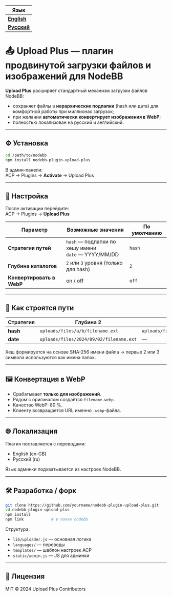 | Язык |
|----------|
| [**English**](README.md) |
| [**Русский**](README.ru.md) |

 # 📤 Upload Plus — плагин продвинутой загрузки файлов и изображений для NodeBB

**Upload Plus** расширяет стандартный механизм загрузки файлов NodeBB:

- сохраняет файлы в **иерархические подпапки** (hash или дата) для комфортной работы при миллионах загрузок;  
- при желании **автоматически конвертирует изображения в WebP**;  
- полностью локализован на русский и английский.

---

## ⚙️ Установка

```bash
cd /path/to/nodebb
npm install nodebb-plugin-upload-plus
```

В админ-панели:  
ACP → Plugins → **Activate** → Upload Plus

---

## 🔧 Настройка

После активации перейдите:  
ACP → Plugins → **Upload Plus**

| Параметр            | Возможные значения                 | По умолчанию |
|---------------------|------------------------------------|--------------|
| **Стратегия путей** | `hash`  — подпапки по хешу имени<br>`date` — YYYY/MM/DD | `hash` |
| **Глубина каталогов** | `2` или `3` уровня (только для hash) | `2` |
| **Конвертировать в WebP** | on / off | `off` |

---

## 📁 Как строятся пути

| Стратегия | Глубина 2 | Глубина 3 |
|-----------|-----------|-----------|
| **hash**  | `uploads/files/a/b/filename.ext` | `uploads/files/a/b/c/filename.ext` |
| **date**  | `uploads/files/2024/09/02/filename.ext` | — |

Хеш формируется на основе SHA-256 имени файла → первые 2 или 3 символа используются как имена папок.

---

## 🖼️ Конвертация в WebP

- Срабатывает **только для изображений**.  
- Рядом с оригиналом создаётся `filename.webp`.  
- Качество WebP: 80 %.  
- Клиенту возвращается URL именно `.webp`-файла.

---

## 🌐 Локализация

Плагин поставляется с переводами:

- English (en-GB)  
- Русский (ru)

Язык админки подхватывается из настроек NodeBB.

---

## 🛠️ Разработка / форк

```bash
git clone https://github.com/yourname/nodebb-plugin-upload-plus.git
cd nodebb-plugin-upload-plus
npm install
npm link            # в папке nodebb
```

Структура:

- `lib/uploader.js` — основная логика  
- `languages/` — переводы  
- `templates/` — шаблон настроек ACP  
- `static/admin.js` — JS для админки

---

## 📄 Лицензия

MIT © 2024 Upload Plus Contributors
